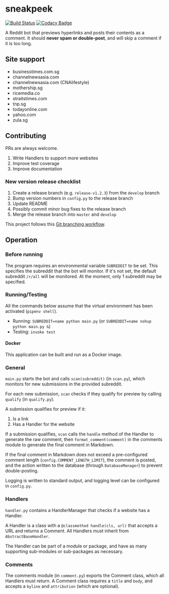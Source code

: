 # sneakpeek

[![Build Status](https://travis-ci.com/fterh/sneakpeek.svg?branch=master)](https://travis-ci.com/fterh/sneakpeek)
[![Codacy Badge](https://api.codacy.com/project/badge/Grade/a196dd3251ec4600b126c9a7712ddbf2)](https://app.codacy.com/app/fterh/sneakpeek?utm_source=github.com&utm_medium=referral&utm_content=fterh/sneakpeek&utm_campaign=Badge_Grade_Dashboard)

A Reddit bot that previews hyperlinks and posts their contents as a comment.
It should **never spam or double-post**, and will skip a comment if it is
too long.

## Site support
* businesstimes.com.sg
* channelnewsasia.com
* channelnewsasia.com (CNAlifestyle)
* mothership.sg  
* ricemedia.co
* straitstimes.com
* tnp.sg
* todayonline.com
* yahoo.com
* zula.sg

## Contributing
PRs are always welcome.

1. Write Handlers to support more websites
2. Improve test coverage
3. Improve documentation

### New version release checklist
1. Create a release branch (e.g. `release-v1.2.3`) from the `develop` branch
2. Bump version numbers in `config.py` to the release branch
3. Update README
4. Possibly commit minor bug fixes to the release branch
5. Merge the release branch into `master` and `develop` 

This project follows this [Git branching workflow](https://nvie.com/posts/a-successful-git-branching-model/).

## Operation
### Before running
The program requires an environmental variable `SUBREDDIT` to be set.
This specifies the subreddit that the bot will monitor.
If it's not set, the default subreddit `/r/all` will be monitored.
At the moment, only 1 subreddit may be specified.

### Running/Testing
All the commands below assume that the virtual environment has been activated
(`pipenv shell`).

* Running: `SUBREDDIT=name python main.py` (or `SUBREDDIT=name nohup python main.py &`)
* Testing: `invoke test`

#### Docker
This application can be built and run as a Docker image.

### General
`main.py` starts the bot and calls `scan(subreddit)` (in `scan.py`), 
which monitors for new submissions in the provided subreddit.

For each new submission, `scan` checks if they qualify for preview 
by calling `qualify` (in `qualify.py`). 

A submission qualifies for preview if it:
1. Is a link
2. Has a Handler for the website

If a submission qualifies, `scan` calls the `handle` method of the Handler 
to generate the raw comment, then `format_comment(comment)` in the 
comments module to generate the final comment in Markdown.

If the final comment in Markdown does not exceed a pre-configured comment length
(`config.COMMENT_LENGTH_LIMIT`), the comment is posted, and the action written 
to the database (through `DatabaseManager`) to prevent double-posting.

Logging is written to standard output, and logging level can be configured in
`config.py`.

### Handlers
`handler.py` contains a HandlerManager that checks if a website has a Handler. 

A Handler is a class with a `@classmethod handle(cls, url)` that accepts a URL 
and returns a Comment. All Handlers must inherit from `AbstractBaseHandler`. 

The Handler can be part of a module or package, and have as many supporting 
sub-modules or sub-packages as necessary.

### Comments
The comments module (in `comment.py`) exports the Comment class, 
which all Handlers must return. A Comment class requires a `title` and `body`, 
and accepts a `byline` and `attribution` (which are optional). 
